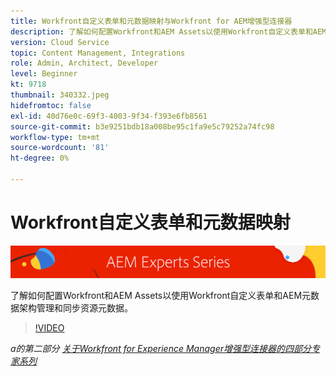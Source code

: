 ```yaml
---
title: Workfront自定义表单和元数据映射与Workfront for AEM增强型连接器
description: 了解如何配置Workfront和AEM Assets以使用Workfront自定义表单和AEM元数据架构管理和同步资源元数据。
version: Cloud Service
topic: Content Management, Integrations
role: Admin, Architect, Developer
level: Beginner
kt: 9718
thumbnail: 340332.jpeg
hidefromtoc: false
exl-id: 40d76e0c-69f3-4003-9f34-f393e6fb8561
source-git-commit: b3e9251bdb18a008be95c1fa9e5c79252a74fc98
workflow-type: tm+mt
source-wordcount: '81'
ht-degree: 0%

---
```


# Workfront自定义表单和元数据映射

![AEM Experts系列](./assets/banner.png)

了解如何配置Workfront和AEM Assets以使用Workfront自定义表单和AEM元数据架构管理和同步资源元数据。

>[!VIDEO](https://video.tv.adobe.com/v/340332?quality=12&learn=on)

_a的第二部分 [关于Workfront for Experience Manager增强型连接器的四部分专家系列](./overview.md)_
